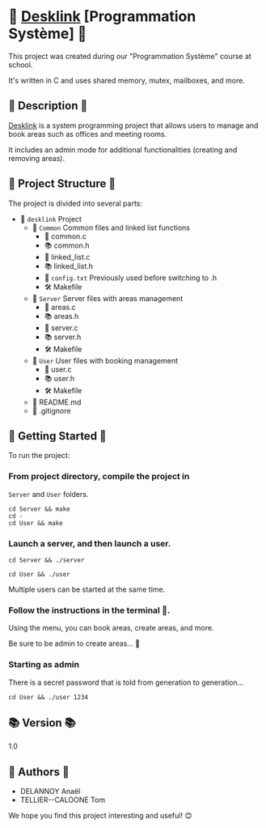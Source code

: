 # 🏢 <u>Desklink</u> [Programmation Système] 🏢

This project was created during our "Programmation Système" course at school.

It's written in C and uses shared memory, mutex, mailboxes, and more. 

## 📝 Description 📝

<u>Desklink</u> is a system programming project that allows users to manage and
book areas such as offices and meeting rooms.

It includes an admin mode for additional functionalities
(creating and removing areas). 

## 📂 Project Structure 📂

The project is divided into several parts:

- 📂 `desklink` Project
  - 📂 `Common` Common files and linked list functions
    - 📜 common.c
    - 📚 common.h
    - 📜 linked_list.c
    - 📚 linked_list.h
    - 📄 `config.txt` Previously used before switching to .h
    - 🛠️ Makefile
  - 📂 `Server` Server files with areas management
    - 📜 areas.c
    - 📚 areas.h
    - 📜 server.c
    - 📚 server.h
    - 🛠️ Makefile
  - 📂 `User` User files with booking management
    - 📜 user.c
    - 📚 user.h
    - 🛠️ Makefile
  - 📄 README.md
  - 📄 .gitignore

## 🚀 Getting Started 🚀

To run the project:

### From project directory, compile the project in
`Server` and `User` folders.
```shell
cd Server && make
cd -
cd User && make
```

### Launch a server, and then launch a user.
```shell
cd Server && ./server
```
```shell
cd User && ./user
```

Multiple users can be started at the same time.

### Follow the instructions in the terminal 🎉.
Using the menu, you can book areas, create areas, and more.

Be sure to be admin to create areas... 🤫

### Starting as admin
There is a secret password that is told from generation to generation...
```shell
cd User && ./user 1234
```

## 📚 Version 📚

1.0

## 👥 Authors 👥

- DELANNOY Anaël
- TELLIER--CALOONE Tom

We hope you find this project interesting and useful! 😊